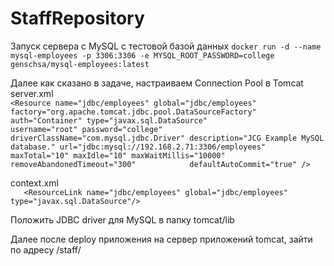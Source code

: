 # StaffRepository

Запуск сервера с MySQL с тестовой базой данных
`docker run -d --name mysql-employees -p 3306:3306 -e MYSQL_ROOT_PASSWORD=college genschsa/mysql-employees:latest`

Далее как сказано в задаче, настраиваем Connection Pool в Tomcat   
server.xml  
`<Resource name="jdbc/employees"
                 global="jdbc/employees"
                 factory="org.apache.tomcat.jdbc.pool.DataSourceFactory"
                 auth="Container"
                 type="javax.sql.DataSource"             
                 username="root"
                 password="college"
                 driverClassName="com.mysql.jdbc.Driver"
                 description="JCG Example MySQL database."
                 url="jdbc:mysql://192.168.2.71:3306/employees"
                 maxTotal="10"
                 maxIdle="10"
                 maxWaitMillis="10000"
                 removeAbandonedTimeout="300"           
                 defaultAutoCommit="true" />`

context.xml  
`   <ResourceLink
     name="jdbc/employees"
     global="jdbc/employees"
     type="javax.sql.DataSource"/>`

Положить JDBC driver для MySQL в папку tomcat/lib

Далее после deploy приложения на сервер приложений tomcat, зайти по адресу /staff/
